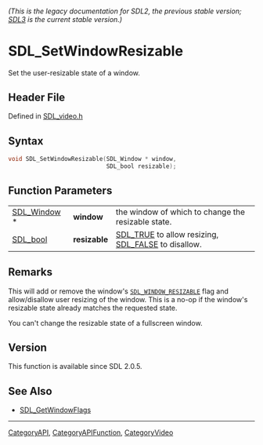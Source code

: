 ###### (This is the legacy documentation for SDL2, the previous stable version; [SDL3](https://wiki.libsdl.org/SDL3/) is the current stable version.)
# SDL_SetWindowResizable

Set the user-resizable state of a window.

## Header File

Defined in [SDL_video.h](https://github.com/libsdl-org/SDL/blob/SDL2/include/SDL_video.h)

## Syntax

```c
void SDL_SetWindowResizable(SDL_Window * window,
                            SDL_bool resizable);
```

## Function Parameters

|                            |               |                                                                             |
| -------------------------- | ------------- | --------------------------------------------------------------------------- |
| [SDL_Window](SDL_Window) * | **window**    | the window of which to change the resizable state.                          |
| [SDL_bool](SDL_bool)       | **resizable** | [SDL_TRUE](SDL_TRUE) to allow resizing, [SDL_FALSE](SDL_FALSE) to disallow. |

## Remarks

This will add or remove the window's
[`SDL_WINDOW_RESIZABLE`](SDL_WINDOW_RESIZABLE) flag and allow/disallow user
resizing of the window. This is a no-op if the window's resizable state
already matches the requested state.

You can't change the resizable state of a fullscreen window.

## Version

This function is available since SDL 2.0.5.

## See Also

- [SDL_GetWindowFlags](SDL_GetWindowFlags)

----
[CategoryAPI](CategoryAPI), [CategoryAPIFunction](CategoryAPIFunction), [CategoryVideo](CategoryVideo)

